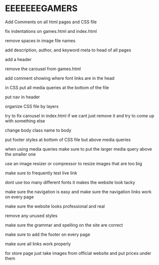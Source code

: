 
# EEEEEEEGAMERS

Add Comments on all html pages and CSS file

fix indentations on games.html and index.html

remove spaces in image file names

add description, author, and keyword meta to head of all pages

add a header 

remove the carousel from games.html

add comment showing where font links are in the head

in CSS put all media queries at the bottom of the file

put nav in header

organize CSS file by layers

try to fix carousel in index.html if we cant just remove it and try to come up with something else

change body class name to body

put footer styles at bottom of CSS file but above media queries

when using media queries make sure to put the larger media query above the smaller one

use an image resizer or compressor to resize images that are too big

make sure to frequently test live link

dont use too many different fonts it makes the website look tacky

make sure the navigation is easy and make sure the navigation links work on every page

make sure the website looks professional and real

remove any unused styles

make sure the grammar and spelling on the site are correct

make sure to add the footer on every page

make sure all links work properly

for store page just take images from official website and put prices under them


